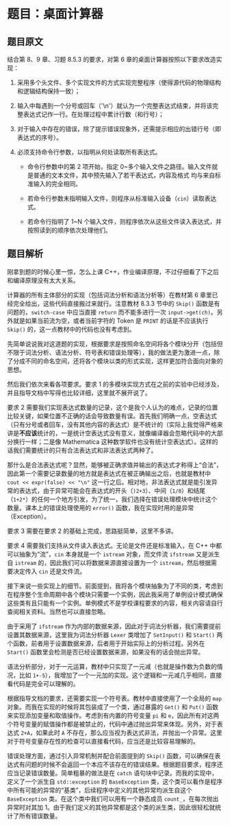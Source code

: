 # 题目：桌面计算器

## 题目原文

结合第 8、9 章、习题 8.5.3 的要求，对第 6 章的桌面计算器按照以下要求改造实现：

1. 采用多个头文件、多个实现文件的方式实现完整程序（使得源代码的物理结构和逻辑结构保持一致）；

2. 输入中每遇到一个分号或回车（'\n'）就认为一个完整表达式结束，并将该完整表达式记作一行。在处理过程中累计行数（和行号）；

3. 对于输入中存在的错误，除了提示错误现象外，还需提示相应的出错行号（即表达式的序号）。

4. 必须支持命令行参数，以指明从何处读取所有表达式。

	- 命令行参数中的第 2 项开始，指定 0~多个输入文件之路径。输入文件就是普通的文本文件，其中预先输入了若干表达式，内容及格式 均与来自标准输入的完全相同。

	- 若命令行参数未指明输入文件，则程序从标准输入设备（`cin`）读取表达式。
	
	- 若命令行指明了 1~N 个输入文件，则程序依次从这些文件读入表达式，并按照读到的顺序依次处理他们。

## 题目解析

刚拿到题的时候心里一惊，怎么上课 C++，作业编译原理，不过仔细看了下之后和编译原理没有太大关系。

计算器的所有主体部分的实现（包括词法分析和语法分析等）在教材第 6 章里已经完全给出，这些代码直接搬过来就行。注意教材 8.3.3 节中的 `Skip()` 函数是有问题的，`switch-case` 中应当直接 `return` 而不能多进行一次 `input->get(ch)`。另外就是如果当前流为空，或者当前字符的 Token 是 `PRINT` 的话是不应该执行 `Skip()` 的，这一点教材中的代码也没有考虑到。

先简单说说我对这道题的实现，根据要求是按照命名空间将各个模块分开（包括但不限于词法分析、语法分析、符号表和错误处理等），我的做法更为激进一点，除了分成不同的命名空间，还将各个模块以类的形式实现，这样更加符合面向对象的思想。

然后我们依次来看各项要求。要求 1 的多模块实现方式在之前的实验中已经涉及，并且指导文档中写得也比较详细，这里就不展开说了。

要求 2 需要我们实现表达式数量的记录，这个是我个人认为的难点，记录的位置比较关键，如果位置不正确的话会导致数量有误。首先我们明确一点，空表达式（只有分号或者回车，没有其他内容的表达式）是不统计的（实际上我觉得严格来讲是**不应该**统计的，一是统计空表达式没有意义，就像编译器会忽略代码中的大部分换行一样；二是像 Mathematica 这种数学软件也没有统计空表达式）。这样的话我们需要统计的只有合法表达式和非法表达式两种了。

那什么是合法表达式呢？显然，能够被正确求值并输出的表达式才称得上“合法”，因此第一个需要记录数量的地方就是表达式在被正确输出之后，也就是教材中 `cout << expr(false) << "\n"` 这一行之后。相对地，非法表达式就是能引发异常的表达式，由于异常可能会在表达式的开头（`)2+3`）、中间（`1/0`）和结尾（`1+2*`）的任何一个地方引发，为了统一，我们选择在错误处理模块中统计这个数量。课本上的错误处理使用的 `error()` 函数，我在实现时用的是异常（Exception）。

要求 3 需要在要求 2 的基础上完成，思路挺简单，这里不多讲。

要求 4 需要我们支持从文件读入表达式。无论是文件还是标准输入，在 C++ 中都可以抽象为“流”，`cin` 本身就是一个 `istream` 对象，而文件流 `ifstream` 又是派生自 `istream` 的，因此我们可以将数据来源直接设置为一个 `istream`，然后根据需要决定传入 `cin` 还是文件流。

接下来说一些实现上的细节。前面提到，我将各个模块抽象为了不同的类，考虑到在程序整个生命周期中各个模块只需要一个实例，因此我采用了单例设计模式确保这些类有且只能有一个实例。单例模式不是学校课程要求的内容，相关内容请自行查阅相关资料。当然也可以直接忽略。

由于采用了 `ifstream` 作为内部的数据来源，因此对于词法分析器，我们需要提前设置其数据来源，这里我为词法分析器 `Lexer` 类增加了 `SetInput()` 和 `Start()` 两个函数，前者用于设置数据来源，后者用于开始实际上的分析过程。另外在 `Start()` 函数里会检测是否已经设置数据来源，如果没有的话会抛出异常。

语法分析部分，对于一元运算，教材中只实现了一元减（也就是操作数为负数的情况，比如 `1+-5`），我增加了一个一元加的实现。这个逻辑和一元减几乎相同，直接看代码是完全可以理解的。

根据指导文档的要求，还需要实现一个符号表。教材中直接使用了一个全局的 `map` 对象。而我在实现的时候将其包装成了一个类，通过暴露的 `Get()` 和 `Put()` 函数来实现添加变量和取值操作。考虑到有内置的符号变量 `pi` 和 `e`，因此所有对这两个符号变量的赋值操作都是被禁止的，代码中通过抛出异常来体现。另外，对于表达式 `2+A`，如果此时 `A` 不存在，那么应当视为表达式非法，并抛出一个异常。这里对于符号变量存在性的检查可以直接看代码，应当还是比较容易理解的。

错误处理方面，通过引入异常机制并配合前面提到的 `Skip()` 函数，可以确保在表达式有问题的时候不会返回一个本应不该存在的错误结果。根据题目要求，程序还应当记录错误数量。简单粗暴的做法是在 `catch` 语句块中记录。而我的实现中，定义了一个派生自 `std::exception` 的 `BaseException` 类，这个类可以看作是程序中所有可能的异常的“基类”，后续程序中定义的其他异常均派生自这个 `BaseException` 类。在这个类中我们可以用有一个静态成员 `count_`，在每次抛出异常时对其加 1。由于我们定义的其他异常都是这个类的派生类，因此很轻松就统计了所有错误数量。